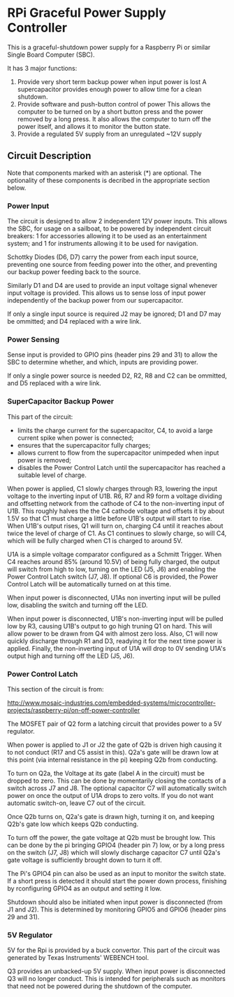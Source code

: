 # RPi Graceful Power Supply Controller

This is a graceful-shutdown power supply for a Raspberry Pi or
similar Single Board Computer (SBC).

It has 3 major functions:

1) Provide very short term backup power when input power is lost
   A supercapacitor provides enough power to allow time for a clean
   shutdown. 
2) Provide software and push-button control of power
   This allows the computer to be turned on by a short button press
   and the power removed by a long press.  It also allows the computer
   to turn off the power itself, and allows it to monitor the button
   state.
3) Provide a regulated 5V supply from an unregulated ~12V supply

## Circuit Description

Note that components marked with an asterisk (*) are optional.  The
optionality of these components is decribed in the appropriate section
below.

### Power Input

The circuit is designed to allow 2 independent 12V power inputs.  This
allows the SBC, for usage on a sailboat, to be powered by independent
circuit breakers: 1 for accessories allowing it to be used as an
entertainment system; and 1 for instruments allowing it to be used for
navigation.

Schottky Diodes (D6, D7) carry the power from each input source,
preventing one source from feeding power into the other, and
preventing our backup power feeding back to the source.

Similarly D1 and D4 are used to provide an input voltage signal
whenever input voltage is provided.  This allows us to sense loss of
input power independently of the backup power from our
supercapacitor.

If only a single input source is required J2 may be ignored; D1 and
D7 may be ommitted; and D4 replaced with a wire link.

### Power Sensing

Sense input is provided to GPIO pins (header pins 29 and 31) to allow
the SBC to determine whether, and which, inputs are providing power.

If only a single power source is needed D2, R2, R8 and C2 can be
ommitted, and D5 replaced with a wire link.

### SuperCapacitor Backup Power

This part of the circuit:

- limits the charge current for the supercapacitor, C4, to avoid a
  large current spike when power is connected;
- ensures that the supercapacitor fully charges;
- allows current to flow from the supercapacitor unimpeded when
  input power is removed;
- disables the Power Control Latch until the supercapacitor has
  reached a suitable level of charge. 

When power is applied, C1 slowly charges through R3, lowering the
input voltage to the inverting input of U1B.  R6, R7 and R9 form a
voltage dividing and offsetting network from the cathode of C4 to the
non-inverting input of U1B.  This roughly halves the the C4 cathode
voltage and offsets it by about 1.5V so that C1 must charge a little
before U1B's output will start to rise.  When U1B's output rises, Q1
will turn on, charging C4 until it reaches about twice the level of
charge of C1.  As C1 continues to slowly charge, so will C4, which
will be fully charged when C1 is charged to around 5V.

U1A is a simple voltage comparator configured as a Schmitt Trigger.
When C4 reaches around 85% (around 10.5V) of being fully
charged, the output will switch from high to low, turning on the LED
(J5, J6) and enabling the Power Control Latch switch (J7, J8).  If
optional C6 is provided, the Power Control Latch will be automatically
turned on at this time.

When input power is disconnected, U1As non inverting input will be
pulled low, disabling the switch and turning off the LED.

When input power is disconnected, U1B's non-inverting input will be
pulled low by R3, causing U1B's output to go high truning Q1 on hard.
This will allow power to be drawn from Q4 with almost zero loss.
Also, C1 will now quickly discharge through R1 and D3, readying it for
the next time power is applied.  Finally, the non-inverting input of
U1A will drop to 0V sending U1A's output high and turning off the LED
(J5, J6).

### Power Control Latch

This section of the circuit is from:

http://www.mosaic-industries.com/embedded-systems/microcontroller-projects/raspberry-pi/on-off-power-controller

The MOSFET pair of Q2 form a latching circuit that provides power to a
5V regulator.

When power is applied to J1 or J2 the gate of Q2b is driven high
causing it to not conduct (R17 and C5 assist in this).  Q2a's gate
will be drawn low at this point (via internal resistance in the pi)
keeping Q2b from conducting.

To turn on Q2a, the Voltage at its gate (label A in the circuit) must
be dropped to zero.  This can be done by momentarily closing the
contacts of a switch across J7 and J8.  The optional capacitor C7 will
automatically switch power on once the output of U1A drops to zero
volts.  If you do not want automatic switch-on, leave C7 out of the
circuit.

Once Q2b turns on, Q2a's gate is drawn high, turning it on, and
keeping Q2b's gate low which keeps Q2b conducting.

To turn off the power, the gate voltage at Q2b must be brought low.
This can be done by the pi bringing GPIO4 (header pin 7) low, or by a
long press on the switch (J7, J8) which will slowly discharge
capacitor C7 until Q2a's gate voltage is sufficiently brought down to
turn it off.

The Pi's GPIO4 pin can also be used as an input to monitor the
switch state.  If a short press is detected it should start the power
down process, finishing by rconfiguring GPIO4 as an output and setting
it low.

Shutdown should also be initiated when input power is disconnected
(from J1 and J2).  This is determined by monitoring GPIO5 and GPIO6
(header pins 29 and 31).

### 5V Regulator

5V for the Rpi is provided by a buck convertor.  This part of the
circuit was generated by Texas Instruments' WEBENCH tool.

Q3 provides an unbacked-up 5V supply.  When input power is
disconnected Q3 will no longer conduct.  This is intended for
peripherals such as monitors that need not be powered during the
shutdown of the computer. 
